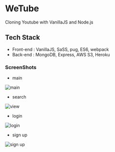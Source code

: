 # WeTube

Cloning Youtube with VanillaJS and Node.js

## Tech Stack

- Front-end : VanillaJS, SaSS, pug, ES6, webpack
- Back-end : MongoDB, Express, AWS S3, Heroku

### ScreenShots

- main

![main](https://user-images.githubusercontent.com/47293759/76145399-7c1b9a00-60cc-11ea-88c3-8492af4bed3f.PNG)

- search

![view](https://user-images.githubusercontent.com/47293759/76145431-b422dd00-60cc-11ea-9723-de6145d0cd0c.PNG)

- login

![login](https://user-images.githubusercontent.com/47293759/76145578-e08b2900-60cd-11ea-97c9-77b5e256b27b.PNG)

- sign up

![sign up](https://user-images.githubusercontent.com/47293759/76145589-f862ad00-60cd-11ea-8bc0-33ae3236b197.PNG)

